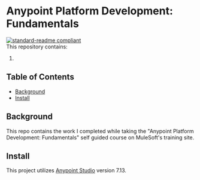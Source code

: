 # Anypoint Platform Development: Fundamentals

[![standard-readme compliant](https://img.shields.io/badge/readme%20style-standard-brightgreen.svg?style=flat-square)](https://github.com/RichardLitt/standard-readme)
<br>
This repository contains:

1.

## Table of Contents

- [Background](#a-name"background"abackground)
- [Install](#a-name"install"ainstall)

## <a name="background"></a>Background

This repo contains the work I completed while taking the "Anypoint Platform Development: Fundamentals" self guided course on MuleSoft's training site.

## <a name="install"></a>Install

This project utilizes [Anypoint Studio](https://www.mulesoft.com/platform/studio "Anypoint Studio") version 7.13.
